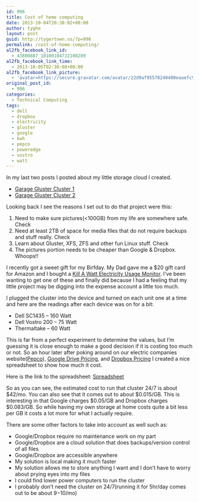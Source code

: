 ```yaml
---
id: 996
title: Cost of home computing
date: 2013-10-04T20:30:02+00:00
author: tyghe
layout: post
guid: http://tygertown.us/?p=996
permalink: /cost-of-home-computing/
al2fb_facebook_link_id:
  - 43800887_10100104722108289
al2fb_facebook_link_time:
  - 2013-10-05T02:30:08+00:00
al2fb_facebook_link_picture:
  - 'avatar=https://secure.gravatar.com/avatar/22d9af95578240400eaaefc90157ded9?s=96&amp;d=https%3A%2F%2Fsecure.gravatar.com%2Favatar%2Fad516503a11cd5ca435acc9bb6523536%3Fs%3D96&amp;r=G'
original_post_id:
  - 996
categories:
  - Technical Computing
tags:
  - dell
  - dropbox
  - electricity
  - gluster
  - google
  - kwh
  - pepco
  - poweredge
  - vostro
  - watt
---
```

In my last two posts I posted about my little storage cloud I created.

  * [Garage Gluster Cluster 1](http://tygertown.us/2013/09/garage-gluster-cluster/ "Garage Gluster Cluster")
  * [Garage Gluster Cluster 2](http://tygertown.us/2013/09/garage-gluster-cluster-hardware/ "Garage Gluster Cluster Hardware")

Looking back I see the reasons I set out to do that project were this:

  1. Need to make sure pictures(<100GB) from my life are somewhere safe. Check
  2. Need at least 2TB of space for media files that do not require backups and stuff really. Check
  3. Learn about Gluster, XFS, ZFS and other fun Linux stuff. Check
  4. The pictures portion needs to be cheaper than Google & Dropbox. Whoops!!

<!--more-->

I recently got a sweet gift for my Birfday. My Dad gave me a $20 gift card for Amazon and I bought a <a title="Amazon Kill A Watt" href="http://amzn.com/B00009MDBU" target="_blank">Kill A Watt Electricity Usage Monitor</a>. I&#8217;ve been wanting to get one of these and finally did because I had a feeling that my little project may be digging into the expense account a little too much.

I plugged the cluster into the device and turned on each unit one at a time and here are the readings after each device was on for a bit:

  * Dell SC1435 &#8211; 160 Watt
  * Dell Vostro 200 &#8211; 75 Watt
  * Thermaltake &#8211; 60 Watt

This is far from a perfect experiment to determine the values, but I&#8217;m guessing it is close enough to make a good decision if it is costing too much or not. So an hour later after poking around on our electric companies website(<a title="Pepco" href="http://www.pepco.com" target="_blank">Pepco</a>), <a title="Google Drive Pricing" href="https://support.google.com/drive/answer/2375123?hl=en" target="_blank">Google Drive Pricing</a>, and <a title="Dropbox Pricing" href="https://www.dropbox.com/upgrade" target="_blank">Dropbox Pricing</a> I created a nice spreadsheet to show how much it cost.

Here is the link to the spreadsheet: <a title="Cluster Electric Cost" href="https://docs.google.com/spreadsheet/ccc?key=0Av4DRxXYGQxJdFB2ZTJqUDRxbl95UTE5ZzN5dVFLNFE&usp=sharing" target="_blank">Spreadsheet</a>

So as you can see, the estimated cost to run that cluster 24/7 is about $42/mo. You can also see that it comes out to about $0.015/GB. This is interesting in that Google charges $0.05/GB and Dropbox charges $0.083/GB. So while having my own storage at home costs quite a bit less per GB it costs a lot more for what I actually require.

There are some other factors to take into account as well such as:

  * Google/Dropbox require no maintenance work on my part
  * Google/Dropbox are a cloud solution that does backups/version control of all files
  * Google/Dropbox are accessible anywhere
  * My solution is local making it much faster
  * My solution allows me to store anything I want and I don&#8217;t have to worry about prying eyes into my files
  * I could find lower power computers to run the cluster
  * I probably don&#8217;t need the cluster on 24/7(running it for 5hr/day comes out to be about $9-$10/mo)